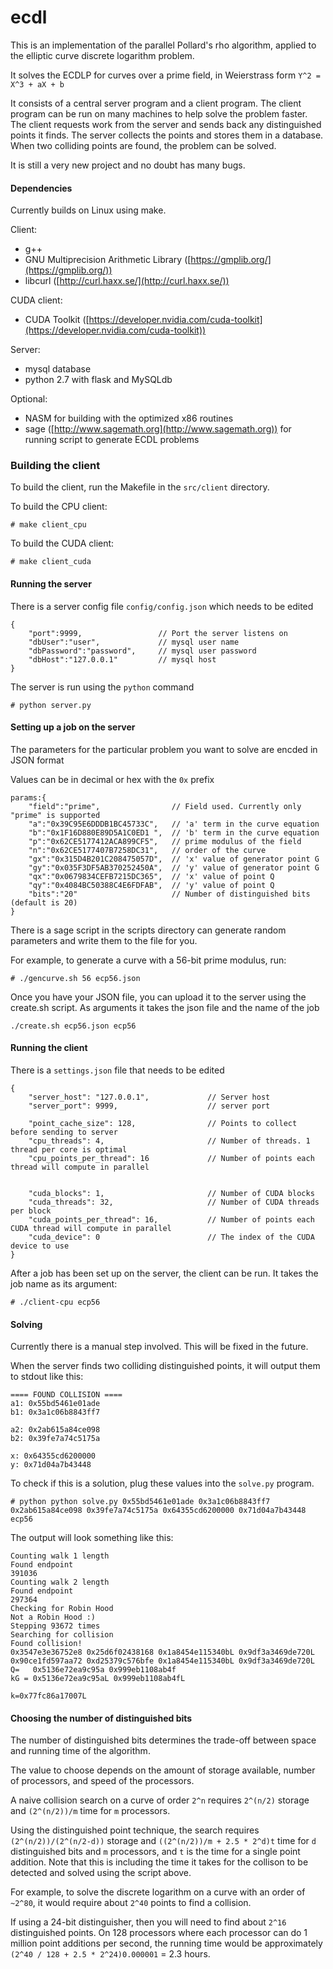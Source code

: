 # ecdl

This is an implementation of the parallel Pollard's rho algorithm, applied to the elliptic curve discrete logarithm problem.

It solves the ECDLP for curves over a prime field, in Weierstrass form `Y^2 = X^3 + aX + b`

It consists of a central server program and a client program. The client program can be run on many machines to help solve
the problem faster. The client requests work from the server and sends back any distinguished points it finds.
The server collects the points and stores them in a database. When two colliding points are found, the problem
can be solved.

It is still a very new project and no doubt has many bugs.

#### Dependencies

Currently builds on Linux using make.

Client:

* g++
* GNU Multiprecision Arithmetic Library ([https://gmplib.org/](https://gmplib.org/))
* libcurl ([http://curl.haxx.se/](http://curl.haxx.se/))

CUDA client:

* CUDA Toolkit ([https://developer.nvidia.com/cuda-toolkit](https://developer.nvidia.com/cuda-toolkit))

Server:
* mysql database
* python 2.7 with flask and MySQLdb

Optional:
* NASM for building with the optimized x86 routines
* sage ([http://www.sagemath.org](http://www.sagemath.org)) for running script to generate ECDL problems

### Building the client

To build the client, run the Makefile in the `src/client` directory.

To build the CPU client:

```
# make client_cpu
```

To build the CUDA client:

```
# make client_cuda
```


#### Running the server

There is a server config file `config/config.json` which needs to be edited

```
{
    "port":9999,                 // Port the server listens on
    "dbUser":"user",             // mysql user name
    "dbPassword":"password",     // mysql user password
    "dbHost":"127.0.0.1"         // mysql host
}
```

The server is run using the `python` command

```
# python server.py
```



#### Setting up a job on the server

The parameters for the particular problem you want to solve are encded in JSON format

Values can be in decimal or hex with the `0x` prefix

```
params:{
    "field":"prime",                // Field used. Currently only "prime" is supported
    "a":"0x39C95E6DDDB1BC45733C",   // 'a' term in the curve equation
    "b":"0x1F16D880E89D5A1C0ED1 ",  // 'b' term in the curve equation
    "p":"0x62CE5177412ACA899CF5",   // prime modulus of the field
    "n":"0x62CE5177407B7258DC31",   // order of the curve
    "gx":"0x315D4B201C208475057D",  // 'x' value of generator point G
    "gy":"0x035F3DF5AB370252450A",  // 'y' value of generator point G
    "qx":"0x0679834CEFB7215DC365",  // 'x' value of point Q
    "qy":"0x4084BC50388C4E6FDFAB",  // 'y' value of point Q
    "bits":"20"                     // Number of distinguished bits (default is 20)
}
```

There is a sage script in the scripts directory can generate random parameters and write them to the file for you.

For example, to generate a curve with a 56-bit prime modulus, run:

```
# ./gencurve.sh 56 ecp56.json
```

Once you have your JSON file, you can upload it to the server using the create.sh script. As arguments it takes the json file and the name of the job

```
./create.sh ecp56.json ecp56
```

#### Running the client

There is a `settings.json` file that needs to be edited

```
{
    "server_host": "127.0.0.1",             // Server host
    "server_port": 9999,                    // server port

    "point_cache_size": 128,                // Points to collect before sending to server
    "cpu_threads": 4,                       // Number of threads. 1 thread per core is optimal
    "cpu_points_per_thread": 16             // Number of points each thread will compute in parallel


    "cuda_blocks": 1,                       // Number of CUDA blocks
    "cuda_threads": 32,                     // Number of CUDA threads per block
    "cuda_points_per_thread": 16,           // Number of points each CUDA thread will compute in parallel
    "cuda_device": 0                        // The index of the CUDA device to use
}
```

After a job has been set up on the server, the client can be run. It takes the job name as its argument:

```
# ./client-cpu ecp56
```


#### Solving

Currently there is a manual step involved. This will be fixed in the future.

When the server finds two colliding distinguished points, it will output them to stdout like this:

```
==== FOUND COLLISION ====
a1: 0x55bd5461e01ade
b1: 0x3a1c06b8843ff7

a2: 0x2ab615a84ce098
b2: 0x39fe7a74c5175a

x: 0x64355cd6200000
y: 0x71d04a7b43448

```

To check if this is a solution, plug these values into the `solve.py` program.

```
# python python solve.py 0x55bd5461e01ade 0x3a1c06b8843ff7 0x2ab615a84ce098 0x39fe7a74c5175a 0x64355cd6200000 0x71d04a7b43448 ecp56
```

The output will look something like this:
```
Counting walk 1 length
Found endpoint
391036
Counting walk 2 length
Found endpoint
297364
Checking for Robin Hood
Not a Robin Hood :)
Stepping 93672 times
Searching for collision
Found collision!
0x3547e3e36752e8 0x25d6f02438168 0x1a8454e115340bL 0x9df3a3469de720L
0x90ce1fd597aa72 0xd25379c576bfe 0x1a8454e115340bL 0x9df3a3469de720L
Q=   0x5136e72ea9c95a 0x999eb1108ab4f
kG = 0x5136e72ea9c95aL 0x999eb1108ab4fL

k=0x77fc86a17007L
```
#### Choosing the number of distinguished bits

The number of distinguished bits determines the trade-off between space and running time of the algorithm.

The value to choose depends on the amount of storage available, number of processors, and speed of the processors.

A naive collision search on a curve of order `2^n` requires `2^(n/2)` storage and `(2^(n/2))/m` time for `m` processors.

Using the distinguished point technique, the search requires `(2^(n/2))/(2^(n/2-d))` storage and `((2^(n/2))/m + 2.5 * 2^d)t` time for `d`
distinguished bits and `m` processors, and `t` is the time for a single point addition. Note that this is including the time it takes for
the collison to be detected and solved using the script above.

For example, to solve the discrete logarithm on a curve with an order of `~2^80`, it would require about `2^40` points to find a collision.

If using a 24-bit distinguisher, then you will need to find about `2^16` distinguished points. On 128 processors where each processor can do 1 million point additions per second, the running time would be approximately `(2^40 / 128 + 2.5 * 2^24)0.000001` = 2.3 hours.

